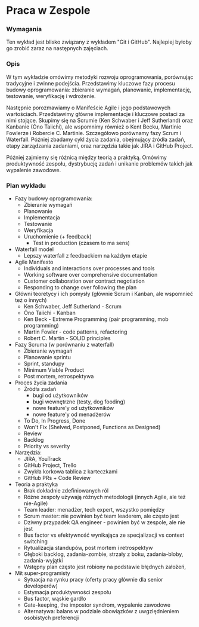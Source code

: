 # Praca w Zespole

### Wymagania 
Ten wykład jest blisko związany z wykładem "Git i GitHub". Najlepiej byłoby go zrobić zaraz na następnych zajęciach.

### Opis
W tym wykładzie omówimy metodyki rozwoju oprogramowania, porównując tradycyjne i zwinne podejścia. Przedstawimy kluczowe fazy procesu budowy oprogramowania: zbieranie wymagań, planowanie, implementację, testowanie, weryfikację i wdrożenie.

Następnie porozmawiamy o Manifeście Agile i jego podstawowych wartościach. Przedstawimy główne implementacje i kluczowe postaci za nimi stojące. Skupimy się na Scrumie (Ken Schwaber i Jeff Sutherland) oraz Kanbanie (Ōno Taiichi), ale wspomnimy również o Kent Becku, Martinie Fowlerze i Robercie C. Martinie. Szczegółowo porównamy fazy Scrum i Waterfall. Później zbadamy cykl życia zadania, obejmujący źródła zadań, etapy zarządzania zadaniami, oraz narzędzia takie jak JIRA i GitHub Project.

Później zajmiemy się różnicą między teorią a praktyką. Omówimy produktywność zespołu, dystrybucję zadań i unikanie problemów takich jak wypalenie zawodowe.


### Plan wykładu
* Fazy budowy oprogramowania:
  * Zbieranie wymagań
  * Planowanie
  * Implementacja
  * Testowanie
  * Weryfikacja
  * Uruchomienie (+ feedback)
    * Test in production (czasem to ma sens)
* Waterfall model
  * Lepszy waterfall z feedbackiem na każdym etapie
* Agile Manifesto
  * Individuals and interactions over processes and tools
  * Working software over comprehensive documentation
  * Customer collaboration over contract negotiation
  * Responding to change over following the plan
* Główni teoretycy i ich pomysły (głównie Scrum i Kanban, ale wspomnieć też o innych)
  * Ken Schwaber, Jeff Sutherland - Scrum 
  * Ōno Taiichi - Kanban
  * Ken Beck - Extreme Programming (pair programming, mob programming)
  * Martin Fowler - code patterns, refactoring
  * Robert C. Martin - SOLID principles
* Fazy Scruma (w porównaniu z waterfall)
  * Zbieranie wymagań
  * Planowanie sprintu
  * Sprint, standupy
  * Minimum Viable Product
  * Post mortem, retrospektywa
* Proces życia zadania
  * Żródła zadań
    * bugi od użytkowników
    * bugi wewnętrzne (testy, dog fooding)
    * nowe feature'y od użytkowników
    * nowe feature'y od menadżerów
  * To Do, In Progress, Done
  * Won't Fix (Shelved, Postponed, Functions as Designed)
  * Review
  * Backlog
  * Priority vs severity
* Narzędzia:
  * JIRA, YouTrack
  * GitHub Project, Trello
  * Zwykła korkowa tablica z karteczkami
  * GitHub PRs + Code Review
* Teoria a praktyka
  * Brak dokładnie zdefiniowanych ról
  * Różne zespoły używają różnych metodologii (innych Agile, ale też nie-Agile)
  * Team leader: menadżer, tech expert, wszystko pomiędzy
  * Scrum master: nie powinien być team leaderem, ale często jest
  * Dziwny przypadek QA engineer - powinien być w zespole, ale nie jest
  * Bus factor vs efektywność wynikająca ze specjalizacji vs context switching
  * Rytualizacja standupów, post mortem i retrospektyw
  * Głęboki backlog, zadania-zombie, strzały z boku, zadania-bloby, zadania-wyjątki
  * Wstępny plan często jest robiony na podstawie błędnych założeń,
* Mit super-programisty
  * Sytuacja na rynku pracy (oferty pracy głównie dla senior developerów)
  * Estymacja produktywności zespołu
  * Bus factor, wąskie gardło
  * Gate-keeping, the impostor syndrom, wypalenie zawodowe
  * Alternatywa: balans w podziale obowiązków z uwgzlędnieniem osobistych preferencji


